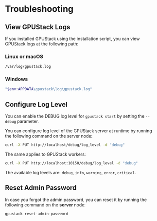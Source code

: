 # Troubleshooting

## View GPUStack Logs

If you installed GPUStack using the installation script, you can view GPUStack logs at the following path:

### Linux or macOS

```bash
/var/log/gpustack.log
```

### Windows

```powershell
"$env:APPDATA\gpustack\log\gpustack.log"
```

## Configure Log Level

You can enable the DEBUG log level for `gpustack start` by setting the `--debug` parameter.

You can configure log level of the GPUStack server at runtime by running the following command on the server node:

```bash
curl -X PUT http://localhost/debug/log_level -d "debug"
```

The same applies to GPUStack workers:

```bash
curl -X PUT http://localhost:10150/debug/log_level -d "debug"
```

The available log levels are: `debug`, `info`, `warning`, `error`, `critical`.

## Reset Admin Password

In case you forgot the admin password, you can reset it by running the following command on the **server** node:

```bash
gpustack reset-admin-password
```
